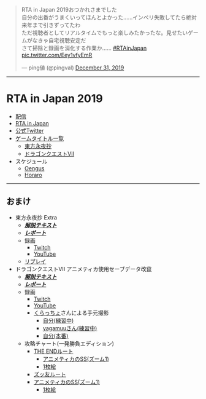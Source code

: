 <blockquote class="twitter-tweet"><p lang="ja" dir="ltr">RTA in Japan 2019おつかれさまでした<br>自分の出番がうまくいってほんとよかった……インペリ失敗してたら絶対来年まで引きずってたわ<br>ただ視聴者としてリアルタイムでもっと楽しみたかったな。見せたいゲームがなきゃ自宅視聴安定だ<br>さて掃除と録画を消化する作業か…… <a href="https://twitter.com/hashtag/RTAinJapan?src=hash&amp;ref_src=twsrc%5Etfw">#RTAinJapan</a> <a href="https://t.co/Eey1vfyEmR">pic.twitter.com/Eey1vfyEmR</a></p>&mdash; ping値 (@pingval) <a href="https://twitter.com/pingval/status/1211982569652178945?ref_src=twsrc%5Etfw">December 31, 2019</a></blockquote>

----

# RTA in Japan 2019

- [配信](https://www.twitch.tv/rtainjapan)
- [RTA in Japan](https://rtain.jp/)
- [公式Twitter](https://twitter.com/rtainjapan)
- [ゲームタイトル一覧](https://rtain.jp/game-title/rta-in-japan-2019-gamelist/)
  - [東方永夜抄](https://rtain.jp/game-title/touhou_eiyashou_imperishable_night/)
  - [ドラゴンクエストVII](https://rtain.jp/game-title/dq7/)
- スケジュール
  - [Oengus](https://oengus.io/marathon/rtaij2019/schedule)
  - [Horaro](https://horaro.org/rtaij/rtaij2019)

----

## おまけ

- 東方永夜抄 Extra
  - [***解説テキスト***](./TH08.md)
  - [***レポート***](./th08rta-extra-20191230-rij2019.md)
  - 録画
    - [Twitch](https://www.twitch.tv/videos/528371793)
    - [YouTube](https://www.youtube.com/watch?v=tSS78cUYyGA)
  - [リプレイ](https://github.com/pingval/Speedrun/raw/master/TH08/th8_ud%40181.rpy)
- ドラゴンクエストVII アニメティカ使用セーブデータ改竄
  - [***解説テキスト***](./DQ7.md)
  - [***レポート***](./dq7rta-saveglitch-20191230-rij2019.md)
  - 録画
    - [Twitch](https://www.twitch.tv/videos/528371792)
    - [YouTube](https://www.youtube.com/watch?v=A2bWFKkcRRI)
    - [くらっちょ](https://twitter.com/Clutchon)さんによる手元撮影
      - [自分(練習中)](https://twitter.com/Clutchon/status/1211609880676560896)
      - [yagamuuさん(練習中)](https://twitter.com/Clutchon/status/1211610166812016640)
      - [自分(本番)](https://twitter.com/Clutchon/status/1211625000467197959)
  - 攻略チャート(一発勝負エディション)
    - [THE ENDルート](https://github.com/pingval/DQ7/blob/master/psdq7-saveglitch-race-chart.txt)
      - [アニメティカのSS(ズーム1)](https://github.com/pingval/DQ7/blob/master/psdq7-saveglitch-race-ss.md)
      - [1枚絵](https://github.com/pingval/DQ7/raw/master/img/theend-all.jpg)
    - [ズッ友ルート](https://github.com/pingval/DQ7/blob/master/psdq7-saveglitch-letter-race-chart.txt)
    - [アニメティカのSS(ズーム1)](https://github.com/pingval/DQ7/blob/master/psdq7-saveglitch-letter-race-ss.md)
      - [1枚絵](https://github.com/pingval/DQ7/raw/master/img/letter-all.jpg)

